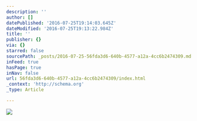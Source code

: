 ```yaml
---
description: ''
author: []
datePublished: '2016-07-25T19:14:03.645Z'
dateModified: '2016-07-25T19:13:22.984Z'
title: ''
publisher: {}
via: {}
starred: false
sourcePath: _posts/2016-07-25-56fda3d6-640b-4577-a12a-4cc6b2474309.md
inFeed: true
hasPage: true
inNav: false
url: 56fda3d6-640b-4577-a12a-4cc6b2474309/index.html
_context: 'http://schema.org'
_type: Article

---
```

![](https://the-grid-user-content.s3-us-west-2.amazonaws.com/94fdb9d5-2706-46ae-bd45-4bb9501ccb87.jpg)